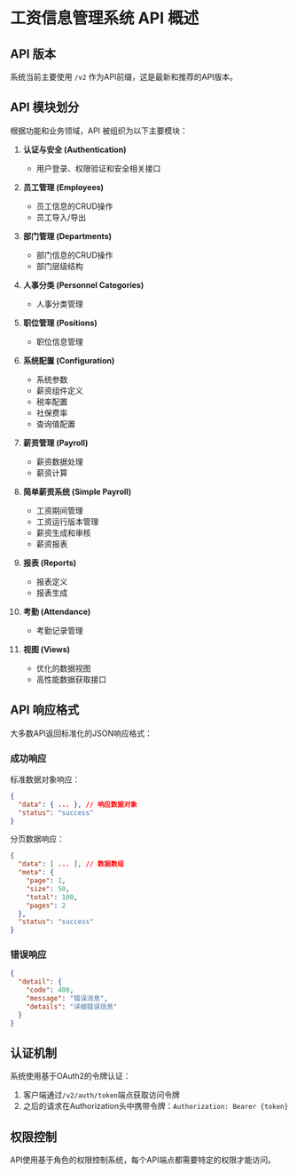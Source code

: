 # 工资信息管理系统 API 概述

## API 版本

系统当前主要使用 `/v2` 作为API前缀，这是最新和推荐的API版本。

## API 模块划分

根据功能和业务领域，API 被组织为以下主要模块：

1. **认证与安全 (Authentication)**
   - 用户登录、权限验证和安全相关接口

2. **员工管理 (Employees)**
   - 员工信息的CRUD操作
   - 员工导入/导出

3. **部门管理 (Departments)**
   - 部门信息的CRUD操作
   - 部门层级结构

4. **人事分类 (Personnel Categories)**
   - 人事分类管理

5. **职位管理 (Positions)**
   - 职位信息管理

6. **系统配置 (Configuration)**
   - 系统参数
   - 薪资组件定义
   - 税率配置
   - 社保费率
   - 查询值配置

7. **薪资管理 (Payroll)**
   - 薪资数据处理
   - 薪资计算

8. **简单薪资系统 (Simple Payroll)**
   - 工资期间管理
   - 工资运行版本管理
   - 薪资生成和审核
   - 薪资报表

9. **报表 (Reports)**
   - 报表定义
   - 报表生成

10. **考勤 (Attendance)**
    - 考勤记录管理

11. **视图 (Views)**
    - 优化的数据视图
    - 高性能数据获取接口

## API 响应格式

大多数API返回标准化的JSON响应格式：

### 成功响应

标准数据对象响应：
```json
{
  "data": { ... }, // 响应数据对象
  "status": "success"
}
```

分页数据响应：
```json
{
  "data": [ ... ], // 数据数组
  "meta": {
    "page": 1,
    "size": 50,
    "total": 100,
    "pages": 2
  },
  "status": "success"
}
```

### 错误响应

```json
{
  "detail": {
    "code": 400,
    "message": "错误消息",
    "details": "详细错误信息"
  }
}
```

## 认证机制

系统使用基于OAuth2的令牌认证：

1. 客户端通过`/v2/auth/token`端点获取访问令牌
2. 之后的请求在Authorization头中携带令牌：`Authorization: Bearer {token}`

## 权限控制

API使用基于角色的权限控制系统，每个API端点都需要特定的权限才能访问。 